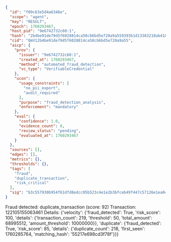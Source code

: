 ```json
{
  "id": "f09c63e5d4a6346e",
  "scope": "agent",
  "key": "RESULT",
  "epoch": 1760293467,
  "host_pid": "9e6742732c60:1",
  "hash": "2b4be91de79d5f6028814ca50cb6bd5e720a9a559393b1d13383210ab418c149",
  "cid": "QmV12b4be91de79d5f6028814ca50cb6bd5e720a9a55",
  "aicp": {
    "prov": {
      "issuer": "9e6742732c60:1",
      "created_at": 1760293467,
      "method": "automated_fraud_detection",
      "vc_type": "VerifiableCredential"
    },
    "ucon": {
      "usage_constraints": [
        "no_pii_export",
        "audit_required"
      ],
      "purpose": "fraud_detection_analysis",
      "enforcement": "mandatory"
    },
    "eval": {
      "confidence": 1.0,
      "evidence_count": 0,
      "review_status": "pending",
      "evaluated_at": 1760293467
    }
  },
  "sources": [],
  "edges": [],
  "metrics": {},
  "thresholds": {},
  "tags": [
    "fraud",
    "duplicate_transaction",
    "risk_critical"
  ],
  "sig": "b3c557930b954f61dfd8edcc05b523c4e1e2b3bfceb49f447c57126e1ea04090"
}
```

Fraud detected: duplicate_transaction (score: 92)
Transaction: 122105155063461
Details: {'velocity': {'fraud_detected': True, 'risk_score': 100, 'details': {'transaction_count': 219, 'threshold': 50, 'total_amount': 68995512, 'amount_threshold': 10000000}}, 'duplicate': {'fraud_detected': True, 'risk_score': 85, 'details': {'duplicate_count': 218, 'first_seen': 1760285764, 'matching_hash': '55217e698cd3f78f'}}}
